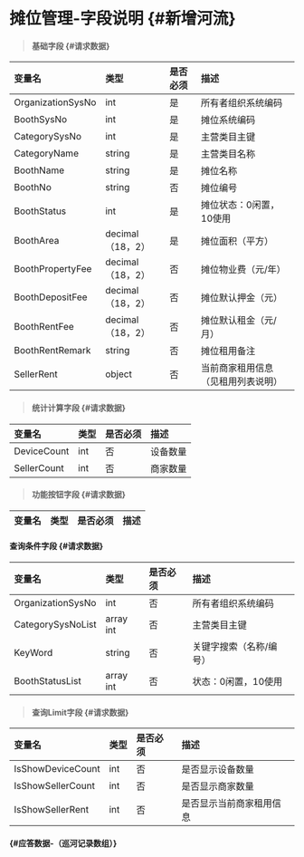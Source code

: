 # 摊位管理-字段说明 {#新增河流}

> #### 基础字段 {#请求数据}

| 变量名 | 类型 | 是否必须 | 描述 |
| :--- | :--- | :--- | :--- |
| OrganizationSysNo | int | 是 | 所有者组织系统编码 |
| BoothSysNo | int | 是 | 摊位系统编码 |
| CategorySysNo | int | 是 | 主营类目主键 |
| CategoryName | string | 是 | 主营类目名称 |
| BoothName | string | 是 | 摊位名称 |
| BoothNo | string | 否 | 摊位编号 |
| BoothStatus | int | 是 | 摊位状态：0闲置，10使用 |
| BoothArea | decimal（18，2） | 是 | 摊位面积（平方） |
| BoothPropertyFee | decimal（18，2） | 否 | 摊位物业费（元/年） |
| BoothDepositFee | decimal（18，2） | 否 | 摊位默认押金（元） |
| BoothRentFee | decimal（18，2） | 否 | 摊位默认租金（元/月） |
| BoothRentRemark | string | 否 | 摊位租用备注 |
| SellerRent | object | 否 | 当前商家租用信息（见租用列表说明） |

> #### 统计计算字段 {#请求数据}

| 变量名 | 类型 | 是否必须 | 描述 |
| :--- | :--- | :--- | :--- |
| DeviceCount | int | 否 | 设备数量 |
| SellerCount | int | 否 | 商家数量 |

> #### 功能按钮字段 {#请求数据}

| 变量名 | 类型 | 是否必须 | 描述 |
| :--- | :--- | :--- | :--- |


#### 查询条件字段 {#请求数据}

| 变量名 | 类型 | 是否必须 | 描述 |
| :--- | :--- | :--- | :--- |
| OrganizationSysNo | int | 否 | 所有者组织系统编码 |
| CategorySysNoList | array int | 否 | 主营类目主键 |
| KeyWord | string | 否 | 关键字搜索（名称/编号） |
| BoothStatusList | array int | 否 | 状态：0闲置，10使用 |

> #### 查询Limit字段 {#请求数据}

| 变量名 | 类型 | 是否必须 | 描述 |
| :--- | :--- | :--- | :--- |
| IsShowDeviceCount | int | 否 | 是否显示设备数量 |
| IsShowSellerCount | int | 否 | 是否显示商家数量 |
| IsShowSellerRent | int | 否 | 是否显示当前商家租用信息 |

####  {#应答数据-（巡河记录数组）}



